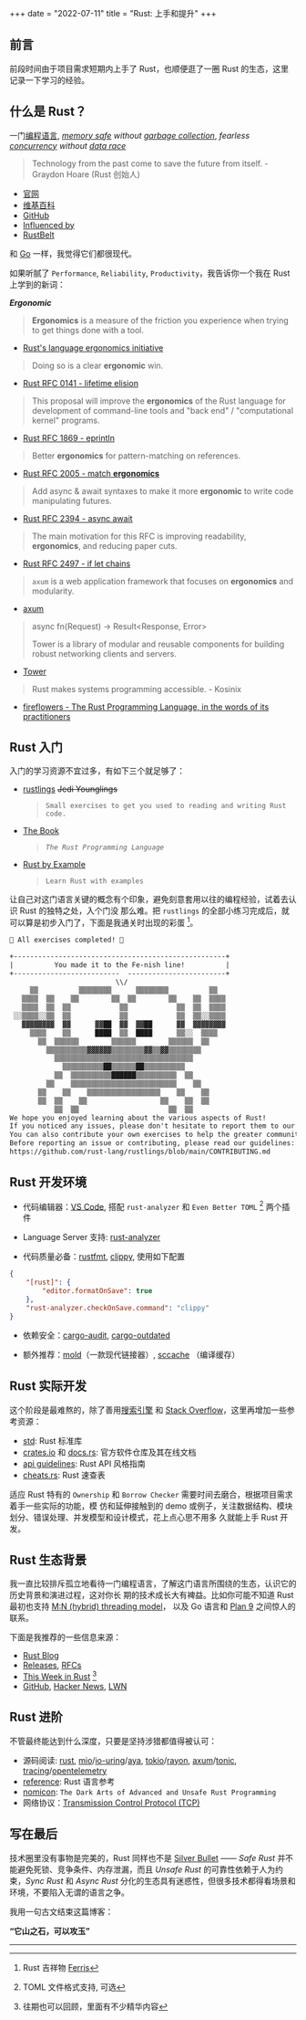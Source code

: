 +++
date = "2022-07-11"
title = "Rust: 上手和提升"
+++

## 前言

前段时间由于项目需求短期内上手了 Rust，也顺便逛了一圈 Rust 的生态，这里记录一下学习的经验。

## 什么是 Rust？

一门[编程语言](https://en.wikipedia.org/wiki/Programming_language),
*[memory safe](https://en.wikipedia.org/wiki/Memory_safety) without [garbage collection](https://en.wikipedia.org/wiki/Garbage_collection_(computer_science))*,
*fearless [concurrency](https://en.wikipedia.org/wiki/Concurrent_computing) without [data race](https://en.wikipedia.org/wiki/Race_condition#Data_race)*

> Technology from the past come to save the future from itself. - Graydon Hoare (Rust 创始人)

* [官网](https://www.rust-lang.org)
* [维基百科](https://en.wikipedia.org/wiki/Rust_(programming_language))
* [GitHub](https://github.com/rust-lang/rust)
* [Influenced by](https://doc.rust-lang.org/stable/reference/influences.html)
* [RustBelt](https://plv.mpi-sws.org/rustbelt/)

和 [Go](https://en.wikipedia.org/wiki/Go_(programming_language)) 一样，我觉得它们都很现代。

如果听腻了 `Performance`, `Reliability`, `Productivity`，我告诉你一个我在 Rust 上学到的新词：

***Ergonomic***

> **Ergonomics** is a measure of the friction you experience when trying to get things done with a
> tool.
- [Rust's language ergonomics initiative](https://blog.rust-lang.org/2017/03/02/lang-ergonomics.html)

> Doing so is a clear **ergonomic** win.
- [Rust RFC 0141 - lifetime elision](https://rust-lang.github.io/rfcs/0141-lifetime-elision.html)

> This proposal will improve the **ergonomics** of the Rust language for development of command-line
> tools and "back end" / "computational kernel" programs.
- [Rust RFC 1869 - eprintln](https://rust-lang.github.io/rfcs/1869-eprintln.html)

> Better **ergonomics** for pattern-matching on references.
- [Rust RFC 2005 - match **ergonomics**](https://rust-lang.github.io/rfcs/2005-match-ergonomics.html)

> Add async & await syntaxes to make it more **ergonomic** to write code manipulating futures.
- [Rust RFC 2394 - async await](https://rust-lang.github.io/rfcs/2394-async_await.html)

> The main motivation for this RFC is improving readability, **ergonomics**, and reducing paper
> cuts.
- [Rust RFC 2497 - if let chains](https://rust-lang.github.io/rfcs/2497-if-let-chains.html)

> `axum` is a web application framework that focuses on **ergonomics** and modularity.
- [axum](https://github.com/tokio-rs/axum)

> async fn(Request) -> Result<Response, Error>
>
> Tower is a library of modular and reusable components for building robust networking clients and
> servers.
- [Tower](https://github.com/tower-rs/tower)

> Rust makes systems programming accessible. - Kosinix
- [fireflowers - The Rust Programming Language, in the words of its practitioners](https://brson.github.io/fireflowers/)

## Rust 入门

入门的学习资源不宜过多，有如下三个就足够了：

* [rustlings](https://github.com/rust-lang/rustlings) ~~Jedi Younglings~~
  > `Small exercises to get you used to reading and writing Rust code.`
* [The Book](https://doc.rust-lang.org/book/index.html)
  > *`The Rust Programming Language`*
* [Rust by Example](https://doc.rust-lang.org/rust-by-example/index.html)
  > `Learn Rust with examples`

让自己对这门语言关键的概念有个印象，避免刻意套用以往的编程经验，试着去认识 Rust 的独特之处，入个门没
那么难。把 `rustlings` 的全部小练习完成后，就可以算是初步入门了，下面是我通关时出现的彩蛋 [^1]。

```txt
🎉 All exercises completed! 🎉

+----------------------------------------------------+
|          You made it to the Fe-nish line!          |
+--------------------------  ------------------------+
                          \\/
     ▒▒          ▒▒▒▒▒▒▒▒      ▒▒▒▒▒▒▒▒          ▒▒
   ▒▒▒▒  ▒▒    ▒▒        ▒▒  ▒▒        ▒▒    ▒▒  ▒▒▒▒
   ▒▒▒▒  ▒▒  ▒▒            ▒▒            ▒▒  ▒▒  ▒▒▒▒
 ░░▒▒▒▒░░▒▒  ▒▒            ▒▒            ▒▒  ▒▒░░▒▒▒▒
   ▓▓▓▓▓▓▓▓  ▓▓      ▓▓██  ▓▓  ▓▓██      ▓▓  ▓▓▓▓▓▓▓▓
     ▒▒▒▒    ▒▒      ████  ▒▒  ████      ▒▒░░  ▒▒▒▒
       ▒▒  ▒▒▒▒▒▒        ▒▒▒▒▒▒        ▒▒▒▒▒▒  ▒▒
         ▒▒▒▒▒▒▒▒▒▒▓▓▓▓▓▓▒▒▒▒▒▒▒▒▓▓▒▒▓▓▒▒▒▒▒▒▒▒
           ▒▒▒▒▒▒▒▒▒▒▒▒▒▒▒▒▒▒▒▒▒▒▒▒▒▒▒▒▒▒▒▒▒▒
             ▒▒▒▒▒▒▒▒▒▒██▒▒▒▒▒▒██▒▒▒▒▒▒▒▒▒▒
           ▒▒  ▒▒▒▒▒▒▒▒▒▒██████▒▒▒▒▒▒▒▒▒▒  ▒▒
         ▒▒    ▒▒▒▒▒▒▒▒▒▒▒▒▒▒▒▒▒▒▒▒▒▒▒▒▒▒    ▒▒
       ▒▒    ▒▒    ▒▒▒▒▒▒▒▒▒▒▒▒▒▒▒▒▒▒    ▒▒    ▒▒
       ▒▒  ▒▒    ▒▒                  ▒▒    ▒▒  ▒▒
           ▒▒  ▒▒                      ▒▒  ▒▒
We hope you enjoyed learning about the various aspects of Rust!
If you noticed any issues, please don't hesitate to report them to our repo.
You can also contribute your own exercises to help the greater community!
Before reporting an issue or contributing, please read our guidelines:
https://github.com/rust-lang/rustlings/blob/main/CONTRIBUTING.md
```

## Rust 开发环境

* 代码编辑器：[VS Code](https://github.com/microsoft/vscode), 搭配 `rust-analyzer` 和 `Even Better
  TOML` [^2] 两个插件

* Language Server 支持: [rust-analyzer](https://rust-analyzer.github.io)

* 代码质量必备：[rustfmt](https://github.com/rust-lang/rustfmt), [clippy](https://github.com/rust-lang/rust-clippy),
  使用如下配置

```json
{
    "[rust]": {
        "editor.formatOnSave": true
    },
    "rust-analyzer.checkOnSave.command": "clippy"
}
```

* 依赖安全：[cargo-audit](https://github.com/RustSec/cargo-audit), [cargo-outdated](https://github.com/kbknapp/cargo-outdated)

* 额外推荐：[mold](https://github.com/rui314/mold)（一款现代链接器）, [sccache](https://github.com/mozilla/sccache)
  （编译缓存）

## Rust 实际开发

这个阶段是最难熬的，除了善用[搜索引擎](https://en.wikipedia.org/wiki/Comparison_of_web_search_engines)
和 [Stack Overflow](https://stackoverflow.com)，这里再增加一些参考资源：

* [std](https://doc.rust-lang.org/stable/std/): Rust 标准库
* [crates.io](https://crates.io) 和 [docs.rs](https://docs.rs): 官方软件仓库及其在线文档
* [api guidelines](https://rust-lang.github.io/api-guidelines/): Rust API 风格指南
* [cheats.rs](https://cheats.rs): Rust 速查表

适应 Rust 特有的 `Ownership` 和 `Borrow Checker` 需要时间去磨合，根据项目需求着手一些实际的功能，模
仿和延伸接触到的 demo 或例子，关注数据结构、模块划分、错误处理、并发模型和设计模式，花上点心思不用多
久就能上手 Rust 开发。

## Rust 生态背景

我一直比较排斥孤立地看待一门编程语言，了解这门语言所围绕的生态，认识它的历史背景和演进过程，这对你长
期的技术成长大有裨益。比如你可能不知道 Rust 最初也支持 [M:N (hybrid) threading model](https://rust-lang.github.io/rfcs/0230-remove-runtime.html)，
以及 Go 语言和 [Plan 9](https://en.wikipedia.org/wiki/Plan_9_from_Bell_Labs) 之间惊人的联系。

下面是我推荐的一些信息来源：

* [Rust Blog](https://blog.rust-lang.org)
* [Releases](https://github.com/rust-lang/rust/blob/master/RELEASES.md), [RFCs](https://rust-lang.github.io/rfcs/)
* [This Week in Rust](https://this-week-in-rust.org) [^3]
* [GitHub](https://github.com), [Hacker News](https://news.ycombinator.com), [LWN](https://lwn.net)

## Rust 进阶

不管最终能达到什么深度，只要是坚持涉猎都值得被认可：

* 源码阅读: [rust](https://github.com/rust-lang/rust),
  [mio](https://github.com/tokio-rs/mio)/[io-uring](https://github.com/tokio-rs/io-uring)/[aya](https://github.com/aya-rs/aya),
  [tokio](https://github.com/tokio-rs/tokio)/[rayon](https://github.com/rayon-rs/rayon),
  [axum](https://github.com/tokio-rs/axum)/[tonic](https://github.com/hyperium/tonic),
  [tracing](https://github.com/tokio-rs/tracing)/[opentelemetry](https://github.com/open-telemetry/opentelemetry-rust)
* [reference](https://doc.rust-lang.org/stable/reference/): Rust 语言参考
* [nomicon](https://doc.rust-lang.org/stable/nomicon/): `The Dark Arts of Advanced and Unsafe Rust
  Programming`
* 网络协议：[Transmission Control Protocol (TCP)](https://www.rfc-editor.org/rfc/rfc9293.html)

## 写在最后

技术圈里没有事物是完美的，Rust 同样也不是 [Silver Bullet](https://en.wikipedia.org/wiki/No_Silver_Bullet) ——
*Safe Rust* 并不能避免死锁、竞争条件、内存泄漏，而且 *Unsafe Rust* 的可靠性依赖于人为约束，*Sync
Rust* 和 *Async Rust* 分化的生态具有迷惑性，但很多技术都得看场景和环境，不要陷入无谓的语言之争。

我用一句古文结束这篇博客：

**“它山之石，可以攻玉”**

---

[^1]: Rust 吉祥物 [Ferris](https://rustacean.net)

[^2]: TOML 文件格式支持, 可选

[^3]: 往期也可以回顾，里面有不少精华内容

